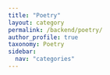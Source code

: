 ```yaml
---
title: "Poetry"
layout: category
permalink: /backend/poetry/
author_profile: true
taxonomy: Poetry
sidebar:
  nav: "categories"
---
```

